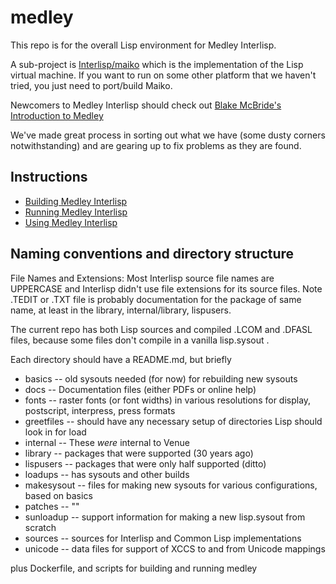 # medley 
This repo is for the overall Lisp environment for Medley Interlisp.

A sub-project is [Interlisp/maiko](https://github.com/Interlisp/maiko) which is the implementation of the Lisp virtual machine. If you want to run on some other platform that we haven't tried, you just need to port/build Maiko.

Newcomers to Medley Interlisp should check out [Blake McBride's Introduction to Medley](https://github.com/Interlisp/medley-intro)

We've made great process in sorting out what we have (some dusty corners notwithstanding) and are gearing up to fix problems as they are found.

## Instructions

* [Building Medley Interlisp](https://github.com/Interlisp/medley/wiki/Building-Medley-Interlisp)
* [Running Medley Interlisp](https://github.com/Interlisp/medley/wiki/Running-Medley-Interlisp)
* [Using Medley Interlisp](https://github.com/Interlisp/medley/wiki/Using-Medley-Interlisp)

## Naming conventions and directory structure

File Names and Extensions: Most Interlisp source file names are
UPPERCASE and Interlisp didn't use file extensions for its source
files. Note .TEDIT or .TXT file is probably documentation
for the package of same name, at least in the library,
internal/library, lispusers.

The current repo has both Lisp sources and compiled .LCOM and .DFASL
files, because some files don't compile in a vanilla lisp.sysout .

Each directory should have a README.md, but briefly
- basics -- old sysouts needed (for now) for rebuilding new sysouts
- docs -- Documentation files (either PDFs or online help)
- fonts -- raster fonts (or font widths) in various resolutions for display, postscript, interpress, press formats
- greetfiles -- should have any necessary setup of directories Lisp should look in for load
- internal -- These _were_ internal to Venue
- library  -- packages that were supported (30 years ago)
- lispusers -- packages that were only half supported (ditto)
- loadups   -- has sysouts and other builds
- makesysout -- files for making new sysouts for various configurations, based on basics
- patches -- ""
- sunloadup --  support information for making a new lisp.sysout from scratch
- sources   -- sources for Interlisp and Common Lisp implementations
- unicode  -- data files for support of XCCS to and from Unicode mappings

plus
   Dockerfile, and scripts for building and running medley
